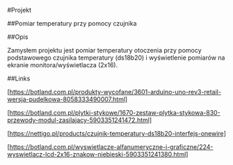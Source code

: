 #Projekt

##Pomiar temperatury przy pomocy czujnika


##Opis

Zamysłem projektu jest pomiar temperatury otoczenia przy pomocy podstawowego czujnika temperatury (ds18b20) i wyświetlenie pomiarów na ekranie monitora/wyświetlacza (2x16).



##Links

[https://botland.com.pl/produkty-wycofane/3601-arduino-uno-rev3-retail-wersja-pudelkowa-8058333490007.html]

[https://botland.com.pl/plytki-stykowe/1670-zestaw-plytka-stykowa-830-przewody-modul-zasilajacy-5903351241472.html]

[https://nettigo.pl/products/czujnik-temperatury-ds18b20-interfejs-onewire]

[https://botland.com.pl/wyswietlacze-alfanumeryczne-i-graficzne/224-wyswietlacz-lcd-2x16-znakow-niebieski-5903351241380.html]



